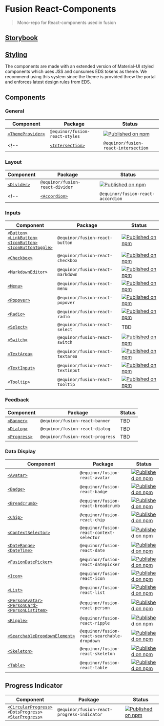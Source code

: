 <!--prettier-ignore-start-->
# Fusion React-Components

> Mono-repo for React-components used in fusion

## [Storybook](https://equinor.github.io/fusion-react-components?path=/docs/intro--page/)

## [Styling](https://equinor.github.io/fusion-react-components/?path=/docs/styling--page)
The components are made with an extended version of Material-UI styled components which uses
JSS and consumes EDS tokens as theme.
We recommend using this system since the theme is provided threw the portal and enforces latest 
design rules from EDS.  

## Components
### General
| Component | Package | Status
| --------- | ------- | ------
| [`<ThemeProvider>`](https://github.com/equinor/fusion-react-components/tree/main/packages/styles) | `@equinor/fusion-react-styles` | [![Published on npm](https://img.shields.io/npm/v/@equinor/fusion-react-styles.svg)](https://www.npmjs.com/package/@equinor/fusion-react-styles)
<!-- | [`<Intersection>`](https://github.com/equinor/fusion-react-components/tree/main/packages/intersection) | `@equinor/fusion-react-intersection` | TBD -->

### Layout
| Component | Package | Status
| --------- | ------- | ------
| [`<Divider>`](https://github.com/equinor/fusion-react-components/tree/main/packages/divider) | `@equinor/fusion-react-divider` | [![Published on npm](https://img.shields.io/npm/v/@equinor/fusion-react-divider.svg)](https://www.npmjs.com/package/@equinor/fusion-react-divider)
<!-- | [`<Accordion>`](https://github.com/equinor/fusion-react-components/tree/main/packages/accordion) | `@equinor/fusion-react-accordion` | TBD -->

### Inputs
| Component | Package | Status
| --------- | ------- | ------
| [`<Button>`](https://github.com/equinor/fusion-react-components/tree/main/packages/button/src/button) <br /> [`<LinkButton>`](https://github.com/equinor/fusion-react-components/tree/main/packages/button/src/link-button) <br /> [`<IconButton>`](https://github.com/equinor/fusion-react-components/tree/main/packages/button/src/icon-button) <br /> [`<IconButtonToggle>`](https://github.com/equinor/fusion-react-components/tree/main/packages/button/src/icon-button-toggle) | `@equinor/fusion-react-button` | [![Published on npm](https://img.shields.io/npm/v/@equinor/fusion-react-button.svg)](https://www.npmjs.com/package/@equinor/fusion-react-button)
| [`<Checkbox>`](https://github.com/equinor/fusion-react-components/tree/main/packages/checkbox) | `@equinor/fusion-react-checkbox` | [![Published on npm](https://img.shields.io/npm/v/@equinor/fusion-react-checkbox.svg)](https://www.npmjs.com/package/@equinor/fusion-react-checkbox)
| [`<MarkdownEditor>`](https://github.com/equinor/fusion-react-components/tree/main/packages/markdown/src/MarkdownEditor.tsx) | `@equinor/fusion-react-markdown` | [![Published on npm](https://img.shields.io/npm/v/@equinor/fusion-react-markdown.svg)](https://www.npmjs.com/package/@equinor/fusion-react-markdown)
| [`<Menu>`](https://github.com/equinor/fusion-react-components/tree/main/packages/menu) | `@equinor/fusion-react-menu` | [![Published on npm](https://img.shields.io/npm/v/@equinor/fusion-react-menu.svg)](https://www.npmjs.com/package/@equinor/fusion-react-menu)
| [`<Popover>`](https://github.com/equinor/fusion-react-components/tree/main/packages/popover) | `@equinor/fusion-react-popover` | [![Published on npm](https://img.shields.io/npm/v/@equinor/fusion-react-popover.svg)](https://www.npmjs.com/package/@equinor/fusion-react-popover)
| [`<Radio>`](https://github.com/equinor/fusion-react-components/tree/main/packages/radio) | `@equinor/fusion-react-radio` | [![Published on npm](https://img.shields.io/npm/v/@equinor/fusion-react-radio.svg)](https://www.npmjs.com/package/@equinor/fusion-react-radio)
| [`<Select>`](https://github.com/equinor/fusion-react-components/tree/main/packages/select) | `@equinor/fusion-react-select` | TBD
| [`<Switch>`](https://github.com/equinor/fusion-react-components/tree/main/packages/switch) | `@equinor/fusion-react-switch` | [![Published on npm](https://img.shields.io/npm/v/@equinor/fusion-react-switch.svg)](https://www.npmjs.com/package/@equinor/fusion-react-switch)
| [`<TextArea>`](https://github.com/equinor/fusion-react-components/tree/main/packages/textarea) | `@equinor/fusion-react-textarea` | [![Published on npm](https://img.shields.io/npm/v/@equinor/fusion-react-textarea.svg)](https://www.npmjs.com/package/@equinor/fusion-react-textarea)
| [`<TextInput>`](https://github.com/equinor/fusion-react-components/tree/main/packages/textinput) | `@equinor/fusion-react-textinput` | [![Published on npm](https://img.shields.io/npm/v/@equinor/fusion-react-textinput.svg)](https://www.npmjs.com/package/@equinor/fusion-react-textinput)
| [`<Tooltip>`](https://github.com/equinor/fusion-react-components/tree/main/packages/tooltip) | `@equinor/fusion-react-tooltip` | [![Published on npm](https://img.shields.io/npm/v/@equinor/fusion-react-tooltip.svg)](https://www.npmjs.com/package/@equinor/fusion-react-tooltip)

<!-- ### Navigation
| Component | Package | Status
| --------- | ------- | ------
| [`<Pagination>`](https://github.com/equinor/fusion-react-components/tree/main/packages/pagination) | `@equinor/fusion-react-pagination` | TBD
| [`<Stepper>`](https://github.com/equinor/fusion-react-components/tree/main/packages/stepper) | `@equinor/fusion-react-stepper` | TBD
| [`<Tabs>`](https://github.com/equinor/fusion-react-components/tree/main/packages/tabs) | `@equinor/fusion-react-tabs` | TBD -->

### Feedback
| Component | Package | Status
| --------- | ------- | ------
| [`<Banner>`](https://github.com/equinor/fusion-react-components/tree/main/packages/banner) | `@equinor/fusion-react-banner` | TBD
| [`<Dialog>`](https://github.com/equinor/fusion-react-components/tree/main/packages/dialog) | `@equinor/fusion-react-dialog` | TBD
| [`<Progress>`](https://github.com/equinor/fusion-react-components/tree/main/packages/progress) | `@equinor/fusion-react-progress` | TBD

### Data Display
| Component | Package | Status
| --------- | ------- | ------
| [`<Avatar>`](https://github.com/equinor/fusion-react-components/tree/main/packages/avatar) | `@equinor/fusion-react-avatar` | [![Published on npm](https://img.shields.io/npm/v/@equinor/fusion-react-avatar.svg)](https://www.npmjs.com/package/@equinor/fusion-react-avatar)
| [`<Badge>`](https://github.com/equinor/fusion-react-components/tree/main/packages/badge) | `@equinor/fusion-react-badge` | [![Published on npm](https://img.shields.io/npm/v/@equinor/fusion-react-badge.svg)](https://www.npmjs.com/package/@equinor/fusion-react-badge)
| [`<Breadcrumb>`](https://github.com/equinor/fusion-react-components/tree/main/packages/breadcrumb) | `@equinor/fusion-react-breadcrumb` | [![Published on npm](https://img.shields.io/npm/v/@equinor/fusion-react-breadcrumb.svg)](https://www.npmjs.com/package/@equinor/fusion-react-breadcrumb)
| [`<Chip>`](https://github.com/equinor/fusion-react-components/tree/main/packages/chip) | `@equinor/fusion-react-chip` | [![Published on npm](https://img.shields.io/npm/v/@equinor/fusion-react-chip.svg)](https://www.npmjs.com/package/@equinor/fusion-react-chip)
| [`<ContextSelector>`](https://github.com/equinor/fusion-react-components/tree/main/packages/context-selector) | `@equinor/fusion-react-context-selector` | [![Published on npm](https://img.shields.io/npm/v/@equinor/fusion-react-chip.svg)](https://www.npmjs.com/package/@equinor/fusion-react-context-selector)
| [`<DateRange>`](https://github.com/equinor/fusion-react-components/tree/main/packages/date/src/DateRange.tsx) <br /> [`<DateTime>`](https://github.com/equinor/fusion-react-components/tree/main/packages/date/src/DateTime.tsx) | `@equinor/fusion-react-date` | [![Published on npm](https://img.shields.io/npm/v/@equinor/fusion-react-date.svg)](https://www.npmjs.com/package/@equinor/fusion-react-date)
| [`<FusionDatePicker>`](https://github.com/equinor/fusion-react-components/tree/main/packages/datepicker) | `@equinor/fusion-react-datepicker` | [![Published on npm](https://img.shields.io/npm/v/@equinor/fusion-react-datepicker.svg)](https://www.npmjs.com/package/@equinor/fusion-react-datepicker)
| [`<Icon>`](https://github.com/equinor/fusion-react-components/tree/main/packages/icon) | `@equinor/fusion-react-icon` | [![Published on npm](https://img.shields.io/npm/v/@equinor/fusion-react-icon.svg)](https://www.npmjs.com/package/@equinor/fusion-react-icon)
| [`<List>`](https://github.com/equinor/fusion-react-components/tree/main/packages/list) | `@equinor/fusion-react-list` | [![Published on npm](https://img.shields.io/npm/v/@equinor/fusion-react-list.svg)](https://www.npmjs.com/package/@equinor/fusion-react-list)
| [`<PersonAvatar>`](https://github.com/equinor/fusion-react-components/tree/main/packages/person/src/PersonAvatar.tsx) <br /> [`<PersonCard>`](https://github.com/equinor/fusion-react-components/tree/main/packages/person/src/PersonCard.tsx) <br /> [`<PersonListItem>`](https://github.com/equinor/fusion-react-components/tree/main/packages/person/src/PersonListItem.tsx) | `@equinor/fusion-react-person` | [![Published on npm](https://img.shields.io/npm/v/@equinor/fusion-react-person.svg)](https://www.npmjs.com/package/@equinor/fusion-react-person)
| [`<Ripple>`](https://github.com/equinor/fusion-react-components/tree/main/packages/ripple) | `@equinor/fusion-react-ripple` | [![Published on npm](https://img.shields.io/npm/v/@equinor/fusion-react-ripple.svg)](https://www.npmjs.com/package/@equinor/fusion-react-ripple)
| [`<SearchableDropdownElement>`](https://github.com/equinor/fusion-react-components/tree/main/packages/searchable-dropdown) | `@equinor/fusion-react-searchable-dropdown` | [![Published on npm](https://img.shields.io/npm/v/@equinor/fusion-react-searchable-dropdown.svg)](https://www.npmjs.com/package/@equinor/fusion-react-searchable-dropdown)
| [`<Skeleton>`](https://github.com/equinor/fusion-react-components/tree/main/packages/skeleton) | `@equinor/fusion-react-skeleton` | [![Published on npm](https://img.shields.io/npm/v/@equinor/fusion-react-skeleton.svg)](https://www.npmjs.com/package/@equinor/fusion-react-skeleton)
| [`<Table>`](https://github.com/equinor/fusion-react-components/tree/main/packages/table) | `@equinor/fusion-react-table` | [![Published on npm](https://img.shields.io/npm/v/@equinor/fusion-react-table.svg)](https://www.npmjs.com/package/@equinor/fusion-react-table)

## Progress Indicator
| Component | Package | Status
| --------- | ------- | ------
| [`<CircularProgress>`](https://github.com/equinor/fusion-react-components/blob/main/packages/progress-indicator/src/circular.tsx) <br /> [`<DotsProgress>`](https://github.com/equinor/fusion-react-components/blob/main/packages/progress-indicator/src/dots.tsx) <br /> [`<StarProgress>`](https://github.com/equinor/fusion-react-components/blob/main/packages/progress-indicator/src/star.tsx) | `@equinor/fusion-react-progress-indicator` | [![Published on npm](https://img.shields.io/npm/v/@equinor/fusion-react-progress-indicator.svg)](https://www.npmjs.com/package/@equinor/fusion-react-progress-indicator)
<!--prettier-ignore-end-->
